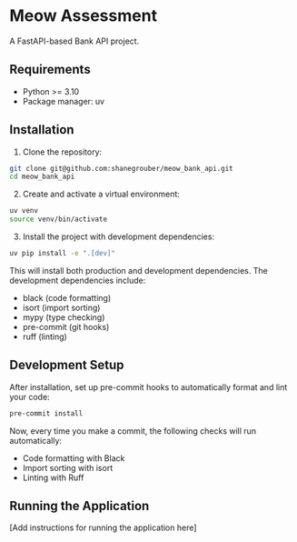 # Meow Assessment

A FastAPI-based Bank API project.

## Requirements

- Python >= 3.10
- Package manager: uv

## Installation

1. Clone the repository:

```bash
git clone git@github.com:shanegrouber/meow_bank_api.git
cd meow_bank_api
```

2. Create and activate a virtual environment:

```bash
uv venv
source venv/bin/activate
```

3. Install the project with development dependencies:

```bash
uv pip install -e ".[dev]"
```

This will install both production and development dependencies. The development dependencies include:

- black (code formatting)
- isort (import sorting)
- mypy (type checking)
- pre-commit (git hooks)
- ruff (linting)

## Development Setup

After installation, set up pre-commit hooks to automatically format and lint your code:

```bash
pre-commit install
```

Now, every time you make a commit, the following checks will run automatically:

- Code formatting with Black
- Import sorting with isort
- Linting with Ruff

## Running the Application

[Add instructions for running the application here]
